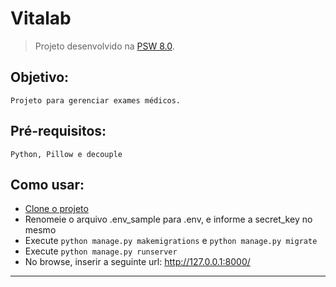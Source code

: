 # Vitalab

> Projeto desenvolvido na [PSW 8.0](https://pythonando.com.br "Pythonando").

## Objetivo:

    Projeto para gerenciar exames médicos.

## Pré-requisitos:

    Python, Pillow e decouple

## Como usar:

- [Clone o projeto][1]
- Renomeie o arquivo .env_sample para .env, e informe a secret_key no mesmo
- Execute `python manage.py makemigrations` e `python manage.py migrate`
- Execute `python manage.py runserver`
- No browse, inserir a seguinte url:  http://127.0.0.1:8000/


---
[1]:https://docs.github.com/pt/repositories/creating-and-managing-repositories/cloning-a-repository "Ajuda"
